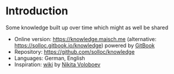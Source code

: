 # Introduction

Some knowledge built up over time which might as well be shared

* Online version: https://knowledge.maisch.me (alternative: https://solloc.gitbook.io/knowledge) powered by [GitBook](https://www.gitbook.com)
* Repository: https://github.com/solloc/knowledge
* Languages: German, English
* Inspiration: [wiki](https://wiki.nikitavoloboev.xyz) by [Nikita Voloboev](https://nikitavoloboev.xyz/)
